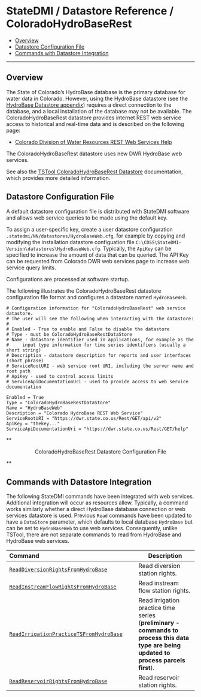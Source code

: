 # StateDMI / Datastore Reference / ColoradoHydroBaseRest #

* [Overview](#overview)
* [Datastore Configuration File](#datastore-configuration-file)
* [Commands with Datastore Integration](#commands-with-datastore-integration)

--------------------

## Overview ##

The State of Colorado’s HydroBase database is the primary database for water data in Colorado.
However, using the HydroBase datastore (see the [HydroBase Datastore appendix](../CO-HydroBase/CO-HydroBase.md))
requires a direct connection to the database,
and a local installation of the database may not be available.
The ColoradoHydroBaseRest datastore provides internet REST web service access to historical and real-time data and is described on the following page:

* [Colorado Division of Water Resources REST Web Services Help](https://dwr.state.co.us/rest/get/help)

The ColoradoHydroBaseRest datastore uses new DWR HydroBase web services.

See also the
[TSTool ColoradoHydroBaseRest Datastore](http://opencdss.state.co.us/tstool/latest/doc-user/datastore-ref/ColoradoHydroBaseRest/ColoradoHydroBaseRest/)
documentation, which provides more detailed information.

## Datastore Configuration File ##

A default datastore configuration file is distributed with StateDMI software and
allows web service queries to be made using the default key.

To assign a user-specific key,
create a user datastore configuration `.statedmi/NN/datastores/HydroBaseWeb.cfg`,
for example by copying and modifying the installation datastore configuation file
`C:\CDSS\StateDMI-Version\datastores\HydroBaseWeb.cfg`.
Typically, the `ApiKey` can be specified to increase the amount of data that can be queried.
The API Key can be requested from Colorado DWR web services page to increase web service query limits.

Configurations are processed at software startup.

The following illustrates the ColoradoHydroBaseRest datastore configuration file format
and configures a datastore named `HydroBaseWeb`.

```
# Configuration information for "ColoradoHydroBaseRest" web service datastore.
# The user will see the following when interacting with the datastore:
#
# Enabled - True to enable and False to disable the datastore
# Type - must be ColoradoHydroBaseRestDataStore
# Name - datastore identifier used in applications, for example as the
#     input type information for time series identifiers (usually a short string)
# Description - datastore description for reports and user interfaces (short phrase)
# ServiceRootURI - web service root URI, including the server name and root path
# ApiKey - used to control access limits
# ServiceApiDocumentationUri - used to provide access to web service documentation

Enabled = True
Type = "ColoradoHydroBaseRestDataStore"
Name = "HydroBaseWeb"
Description = "Colorado HydroBase REST Web Service"
ServiceRootURI = "https://dwr.state.co.us/Rest/GET/api/v2"
ApiKey = "thekey..."
ServiceApiDocumentationUri = "https://dwr.state.co.us/Rest/GET/help"
```

**<p style="text-align: center;">
ColoradoHydroBaseRest Datastore Configuration File
</p>**

## Commands with Datastore Integration ##

The following StateDMI commands have been integrated with web services.
Additional integration will occur as resources allow.
Typically, a command works similarly whether a direct HydroBase database connection
or web services datastore is used.
Previous `Read` commands have been updated to have a `DataStore` parameter,
which defaults to local database `HydroBase` but can be set to `HydroBaseWeb` to use web services.
Consequently, unlike TSTool, there are not separate commands to read from HydroBase and HydroBase web services.

| **Command**&nbsp;&nbsp;&nbsp;&nbsp;&nbsp;&nbsp;&nbsp;&nbsp;&nbsp;&nbsp;&nbsp;&nbsp;&nbsp;&nbsp;&nbsp;&nbsp;&nbsp;&nbsp;&nbsp;&nbsp;&nbsp;&nbsp;&nbsp;&nbsp;&nbsp;&nbsp;&nbsp;&nbsp;&nbsp;&nbsp;&nbsp;&nbsp;&nbsp;&nbsp;&nbsp;&nbsp;&nbsp;&nbsp;&nbsp;&nbsp;&nbsp;&nbsp;&nbsp;&nbsp;&nbsp;&nbsp;&nbsp;&nbsp;&nbsp;&nbsp;&nbsp;&nbsp;&nbsp;&nbsp;&nbsp;&nbsp;&nbsp;&nbsp; | **Description** |
| -- | -- |
| [`ReadDiversionRightsFromHydroBase`](../../command-ref/ReadDiversionRightsFromHydroBase/ReadDiversionRightsFromHydroBase.md) | Read diversion station rights. |
| [`ReadInstreamFlowRightsFromHydroBase`](../../command-ref/ReadInstreamFlowRightsFromHydroBase/ReadInstreamFlowRightsFromHydroBase.md) | Read instream flow station rights. |
| [`ReadIrrigationPracticeTSFromHydroBase`](../../command-ref/ReadIrrigationPracticeTSFromHydroBase/ReadIrrigationPracticeTSFromHydroBase.md) | Read irrigation practice time series (**preliminary - commands to process this data type are being updated to process parcels first**). |
| [`ReadReservoirRightsFromHydroBase`](../../command-ref/ReadReservoirRightsFromHydroBase/ReadReservoirRightsFromHydroBase.md) | Read reservoir station rights. |
